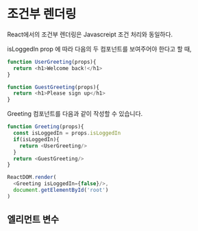 # 조건부 렌더링

React에서의 조건부 렌더링은 Javascreipt 조건 처리와 동일하다.

isLoggedIn prop 에 따라 다음의 두 컴포넌트를 보여주어야 한다고 할 때,

```javascript
function UserGreeting(props){
  return <h1>Welcome back!</h1>
}

function GuestGreeting(props){
  return <h1>Please sign up</h1>
}
```

Greeting 컴포넌트를 다음과 같이 작성할 수 있습니다.

```javascript
function Greeting(props){
  const isLoggedIn = props.isLoggedIn
  if(isLoggedIn){
    return <UserGreeting/>
  }
  return <GuestGreeting/>
}

ReactDOM.render(
  <Greeting isLoggedIn={false}/>,
  document.getElementById('root')
)
```

## 엘리먼트 변수